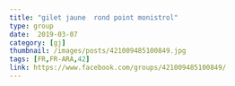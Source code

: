```yaml
---
title: "gilet jaune  rond point monistrol"
type: group
date:  2019-03-07
category: [gj]
thumbnail: /images/posts/421009485100849.jpg
tags: [FR,FR-ARA,42]
link: https://www.facebook.com/groups/421009485100849/
---
```

